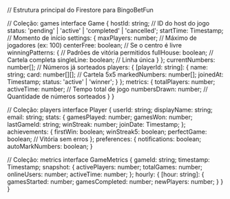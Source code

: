 // Estrutura principal do Firestore para BingoBetFun

// Coleção: games
interface Game {
hostId: string; // ID do host do jogo
status: 'pending' | 'active' | 'completed' | 'cancelled';
startTime: Timestamp; // Momento de início
settings: {
maxPlayers: number; // Máximo de jogadores (ex: 100)
centerFree: boolean; // Se o centro é livre
winningPatterns: { // Padrões de vitória permitidos
fullHouse: boolean; // Cartela completa
singleLine: boolean; // Linha única
}
};
currentNumbers: number[]; // Números já sorteados
players: {
[playerId: string]: {
name: string;
card: number[][]; // Cartela 5x5
markedNumbers: number[];
joinedAt: Timestamp;
status: 'active' | 'winner';
}
};
metrics: {
totalPlayers: number;
activeTime: number; // Tempo total de jogo
numbersDrawn: number; // Quantidade de números sorteados
}
}

// Coleção: players
interface Player {
userId: string;
displayName: string;
email: string;
stats: {
gamesPlayed: number;
gamesWon: number;
lastGameId: string;
winStreak: number;
joinDate: Timestamp;
};
achievements: {
firstWin: boolean;
winStreak5: boolean;
perfectGame: boolean; // Vitória sem erros
};
preferences: {
notifications: boolean;
autoMarkNumbers: boolean;
}

// Coleção: metrics
interface GameMetrics {
gameId: string;
timestamp: Timestamp;
snapshot: {
activePlayers: number;
totalGames: number;
onlineUsers: number;
activeTime: number;
};
hourly: {
[hour: string]: {
gamesStarted: number;
gamesCompleted: number;
newPlayers: number;
}
}
}
